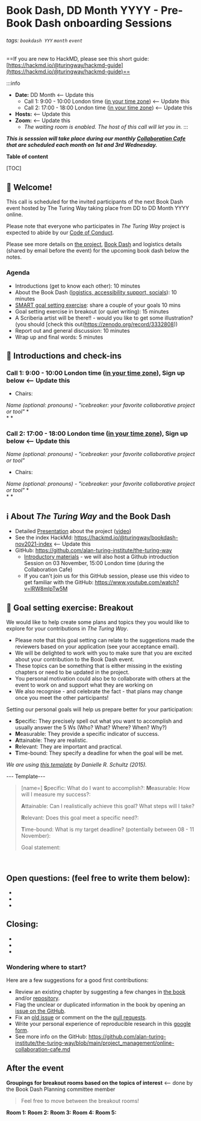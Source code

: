# Book Dash, DD Month YYYY - Pre-Book Dash onboarding Sessions

###### tags: `bookdash YYY` `month` `event`

==If you are new to HackMD, please see this short guide: [https://hackmd.io/@turingway/hackmd-guide](https://hackmd.io/@turingway/hackmd-guide)==

:::info
- **Date:** DD Month <-- Update this
    - Call 1: 9:00 - 10:00 London time ([in your time zone](https://arewemeetingyet.com/London/2021-11-02/09:00)) <-- Update this
    - Call 2: 17:00 - 18:00 London time ([in your time zone](https://arewemeetingyet.com/London/2021-11-02/17:00)) <-- Update this
- **Hosts:** <-- Update this
- **Zoom:**  <-- Update this
  - _The waiting room is enabled. The host of this call will let you in._
:::

***This is sesssion will take place during our monthly [Collaboration Cafe](https://hackmd.io/@turingway/collaboration-cafe) that are scheduled each month on 1st and 3rd Wednesday.***

**Table of content**

[TOC]

:sunflower: Welcome!  
---

This call is scheduled for the invited participants of the next Book Dash event hosted by The Turing Way taking place from DD to DD Month YYYY online.

Please note that everyone who participates in _The Turing Way_ project is expected to abide by our [Code of Conduct](https://github.com/alan-turing-institute/the-turing-way/blob/main/CODE_OF_CONDUCT.md).

Please see more details on [the project](https://github.com/alan-turing-institute/the-turing-way), [Book Dash](https://book.the-turing-way.org/community-handbook/bookdash.html) and logistics details (shared by email before the event) for the upcoming book dash below the notes.

### Agenda

- Introductions (get to know each other): 10 minutes
- About the Book Dash ([logistics, accessibility support, socials](https://hackmd.io/@turingway/bookdash-nov2021-index)): 10 minutes
- [SMART goal setting exercise](https://www.atlassian.com/blog/productivity/how-to-write-smart-goals): share a couple of your goals 10 mins
- Goal setting exercise in breakout (or quiet writing): 15 minutes
- A Scriberia artist will be there!! - would you like to get some illustration? (you should [check this out(https://zenodo.org/record/3332808))
- Report out and general discussion: 10 minutes
- Wrap up and final words: 5 minutes

:wave: Introductions and check-ins
---

### Call 1: 9:00 - 10:00 London time ([in your time zone](https://arewemeetingyet.com/London/2021-11-02/09:00)), Sign up below <-- Update this

- Chairs:

*Name (optional: pronouns) - "icebreaker: your favorite collaborative project or tool"* 
*  
* 
* 

### Call 2: 17:00 - 18:00 London time ([in your time zone](https://arewemeetingyet.com/London/2021-11-02/17:00)), Sign up below <-- Update this

*Name (optional: pronouns) - "icebreaker: your favorite collaborative project or tool"*

- Chairs:

*Name (optional: pronouns) - "icebreaker: your favorite collaborative project or tool"* 
*  
* 
* 

:information_source: About _The Turing Way_ and the Book Dash
---
<!-- Other important details discussed during the meeting can be entered here. -->
* Detailed [Presentation](https://zenodo.org/record/3615259) about the project ([video](https://www.youtube.com/watch?v=dlycvMU45ek))
* See the index HackMd: https://hackmd.io/@turingway/bookdash-nov2021-index <-- Update this
* GitHub: https://github.com/alan-turing-institute/the-turing-way
    * [Introductory materials](https://hackmd.io/@turingway/bookdash-nov2021-index#GitHub-Resources) - we will also host a Github introduction Session on 03 November, 15:00 London time (during the Collaboration Cafe)
    * If you can't join us for this GitHub session, please use this video to get familiar with the GitHub: https://www.youtube.com/watch?v=lRW8mlpTw5M

:dart: Goal setting exercise: Breakout
---
We would like to help create some plans and topics they you would like to explore for your contributions in _The Turing Way_. 
- Please note that this goal setting can relate to the suggestions made the reviewers based on your application (see your acceptance email). 
- We will be delighted to work with you to make sure that you are excited about your contribution to the Book Dash event. 
- These topics can be something that is either missing in the existing chapters or need to be updated in the project.
- You personal motivation could also be to collaborate with others at the event to work on and support what they are working on
- We also recognise - and celebrate the fact - that plans may change once you meet the other participants!


Setting our personal goals will help us prepare better for your participation:
- **S**pecific: They precisely spell out what you want to accomplish and usually answer the 5 Ws (Who? What? Where? When? Why?)
- **M**easurable: They provide a specific indicator of success.
- **A**ttainable: They are realistic.
- **R**elevant: They are important and practical.
- **T**ime-bound: They specify a deadline for when the goal will be met.

*We are using [this template](https://freespiritpublishingblog.com/wp-content/uploads/2015/08/setting-smart-goals.pdf) by Danielle R. Schultz (2015).*


--- Template---

> [name=]
> **S**pecific: What do I want to accomplish?:
> **M**easurable: How will I measure my success?:
> 
> **A**ttainable: Can I realistically achieve this goal? What steps will I take?
> 
> **R**elevant: Does this goal meet a specific need?: 
> 
> **T**ime-bound: What is my target deadline? (potentially between 08 - 11 November): 
> 
> Goal statement:

<br>

<!--COPY IT BELOW or Add you name to one of the template-->



## Open questions: (feel free to write them below):
*
*
*

##  Closing:

*
*
*

### Wondering where to start?

Here are a few suggestions for a good first contributions:

- Review an existing chapter by suggesting a few changes in [the book](https://book.the-turing-way.org) and/or [repository](https://github.com/alan-turing-institute/the-turing-way).
- Flag the unclear or duplicated information in the book by opening an [issue on the GitHub](https://github.com/alan-turing-institute/the-turing-way/issues).
- Fix an [old issue](https://github.com/alan-turing-institute/the-turing-way/issues) or comment on the the [pull requests](https://github.com/alan-turing-institute/the-turing-way/pulls).
- Write your personal experience of reproducible research in this [google form](https://goo.gl/forms/akFqZEIy2kxAjfZW2).
- See more info on the GitHub: https://github.com/alan-turing-institute/the-turing-way/blob/main/project_management/online-collaboration-cafe.md


## After the event

**Groupings for breakout rooms based on the topics of interest** <-- done by the Book Dash Planning committee member

> Feel free to move between the breakout rooms! 

**Room 1:** 
**Room 2:** 
**Room 3:** 
**Room 4:** 
**Room 5:** 

